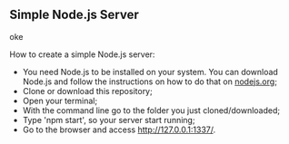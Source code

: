## Simple Node.js Server
oke

How to create a simple Node.js server:

- You need Node.js to be installed on your system. You can download Node.js and follow the instructions on how to do that on [nodejs.org](http://nodejs.org/);
- Clone or download this repository;
- Open your terminal;
- With the command line go to the folder you just cloned/downloaded;
- Type 'npm start', so your server start running;
- Go to the browser and access http://127.0.0.1:1337/.
